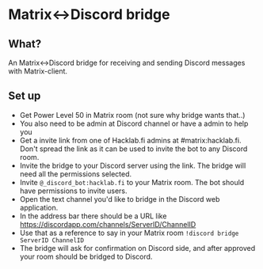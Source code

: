 # Matrix<->Discord bridge

## What?

An Matrix<->Discord bridge for receiving and sending Discord messages with Matrix-client.

## Set up

- Get Power Level 50 in Matrix room (not sure why bridge wants that..)
- You also need to be admin at Discord channel or have a admin to help you
- Get a invite link from one of Hacklab.fi admins at #matrix:hacklab.fi. Don't spread the link as it can be used to invite the bot to any Discord room.
- Invite the bridge to your Discord server using the link. The bridge will need all the permissions selected.
- Invite `@_discord_bot:hacklab.fi` to your Matrix room. The bot should have permissions to invite users.
- Open the text channel you'd like to bridge in the Discord web application.
- In the address bar there should be a URL like https://discordapp.com/channels/ServerID/ChannelID
- Use that as a reference to say in your Matrix room `!discord bridge ServerID ChannelID`
- The bridge will ask for confirmation on Discord side, and after approved your room should be bridged to Discord.
